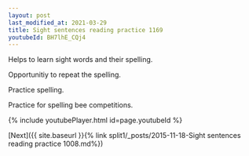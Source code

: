 ```yaml
---
layout: post
last_modified_at: 2021-03-29
title: Sight sentences reading practice 1169
youtubeId: BH7lhE_CQj4
---
```

 
 
Helps to learn sight words and their spelling.

Opportunitiy to repeat the spelling. 

Practice spelling. 
 
Practice for spelling bee competitions. 
 
{% include youtubePlayer.html id=page.youtubeId %}
 
 

[Next]({{ site.baseurl }}{% link  split1/_posts/2015-11-18-Sight sentences reading practice 1008.md%})
 
